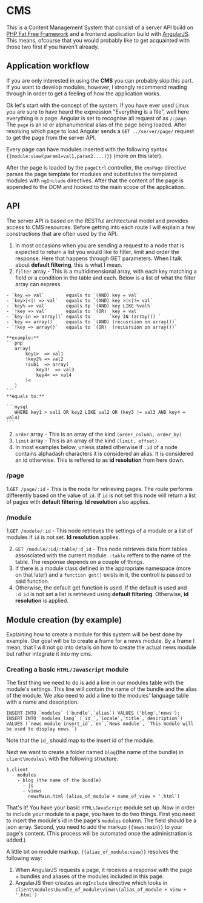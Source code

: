 CMS
===

This is a Content Management System that consist of a server API build on [PHP Fat Free Framework](http://fatfreeframework.com) and a frontend application build with [AngularJS](http://angularjs.org). This means, ofcourse that you would probably like to get acquainted with those two first if you haven't already.

Application workflow
--------------------

If you are only interested in using the **CMS** you can probably skip this part. If you want to develop modules, however, I strongly recommend reading through in order to get a feeling of how the application works.


Ok let's start with the concept of the system. If you have ever used Linux you are sure to have heard the expression "Everything is a file", well here everything is a page. Angular is set to recognise all request of as `/:page`. The
`page` is an id or alphanumerical alias of the page being loaded. After resolving which page to load Angular sends a
`GET ../server/page/` request to get the page from the server API.


Every page can have modules inserted with the following syntax `{{module:view(param1=val1,param2....)}}` (more on this later). 


After the page is loaded by the `pageCtrl` controller, the `cmsPage` directive parses the page template for modules and substitutes the templated modules with `ngInclude` directives. After that the content of the page is appended to the DOM and hooked to the main scope of the application.

API
---

The server API is based on the RESTful architectural model and provides access to CMS resources. Before getting into each route I will explain a few constructions that are often used by the API.

1. In most occasions when you are sending a request to a node that is expected to return a list you would like to filter, limit and order the response. Here that happens through GET parameters. When I talk about **default filtering**, this is what I mean.
  1. `filter` array - This is a multidimensional array, with each key matching a field or a condition in the table and each. Below is a list of what the filter array can express.

    - `key => val`        equals to `(AND) key = val` 
    - `key>|<|! => val`   equals to `(AND) key >|<|!= val`
    - `key% => val`       equals tp `(AND) key LIKE %val%` 
    - `!key => val`       equals to `(OR)  key = val`
    - `key-in => array()` equals to       `key IN (array()) `
    - `key => array()`    equals to `(AND) (recusrsion on array())` 
    - `!key => array()`   equals to `(OR)  (recusrsion on array())` 
    
    **example:** 
    ```php
       array(
           key1>  => val1
           !key2% => val2
           !sub1  => array(
               key3!  => val3
               key4< => val4
           )<
       )
    ```
    **equals to:**
     
    ```mysql
       WHERE key1 > val1 OR key2 LIKE val2 OR (key3 != val3 AND key4 = val4)
    ```
  2. `order` array - This is an array of the kind `(order_column, order_by)` 
  3. `limit` array - This is an array of the kind `(limit, offset)`
2. In most examples below, unless stated otherwise if `:id` of a node contains alphadash characters it is considered an alias. It is considered an id otherwise. This is reffered to as **id resolution** from here down.

### /page

1.`GET /page/:id` - This is the node for retrieving pages. The route performs differently based on the value of `id`. If `id` is not set this node will return a list of pages with **default filtering**. **Id resolution** also applies.

### /module

1.`GET /module/:id` - This node retrieves the settings of a module or a list of modules if `id` is not set. **Id resolution** applies.

2. `GET /module/:id/:table/:d_id` - This node retrieves data from tables assosciated with the current module. `:table` reffers to the name of the table. The response depends on a couple of things.
  1. If there is a module class defined in the appropriate namespace (more on that later) and a `function get()` exists in it, the controll is passed to said function. 
  2. Otherwise, the default get function is used. If the default is used and `:d_id` is not set a list is retrieved using **default filtering**. Otherwise, **id resolution** is applied.


Module creation (by example)
----------------------------

Explaining how to create a module for this system will be best done by example. Our goal will be to create a frame for a news module. By a frame I mean, that I will not go into details on how to create the actual news module but rather integrate it into my cms.


### Creating a basic `HTML/JavaScript` module

The first thing we need to do is add a line in our modules table with the module's settings. This line will contain the name of the bundle and the alias of the module. We also need to add a line to the modules' language table with a name and description.

```mysql
INSERT INTO `modules` (`bundle`,`alias`) VALUES ('blog','news');
INSERT INTO `modules_lang` (`id_`,`locale`,`title`,`description`) VALUES (`news module insert_id`,`en`,`News module`, `This module will be used to display news.`)
```

Note that the `id_` should map to the insert id of the module.

Next we want to create a folder named `blog`(the name of the bundle) in `client\modules\` with the following structure.

    1.client
      - modules
        - blog (the name of the bundle)
          - js
          - views
            newsMain.html (alias_of_module + name_of_view + '.html')

That's it! You have your basic `HTML\JavaScript` module set up. Now in order to include your module to a page, you have to do two things. First you need to insert the module's id in the page's `modules` column. The field should be a json array. Second, you need to add the markup `{{news:main}}` to your page's content. (This process will be automated once the administration is added.)

A little bit on module markup. `{{alias_of_module:view}}` resolves the following way:

1. When AngularJS requests a page, it receives a response with the page + bundles and aliases of the modules included in this page.
2. AngularJS then creates an `ngInclude` directive which looks in `client\modules\bundle_of_module\views\(alias_of_module + view + '.html')`
